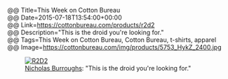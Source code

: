 @@ Title=This Week on Cotton Bureau  
@@ Date=2015-07-18T13:54:00+00:00  
@@ Link=https://cottonbureau.com/products/r2d2  
@@ Description="This is the droid you're looking for."  
@@ Tags=This Week on Cotton Bureau, Cotton Bureau, t-shirts, apparel  
@@ Image=https://cottonbureau.com/img/products/5753_HykZ_2400.jpg  

<figure class="wide">
	<a class="nohover" href="https://cottonbureau.com/products/r2d2">
		<img src="https://cottonbureau.com/img/products/5753_HykZ_2400.jpg" alt="R2D2" />
	</a>
	<figcaption><a href="http://nicholasburroughs.com">Nicholas Burroughs</a>: "This is the droid you're looking for."</figcaption>
</figure>